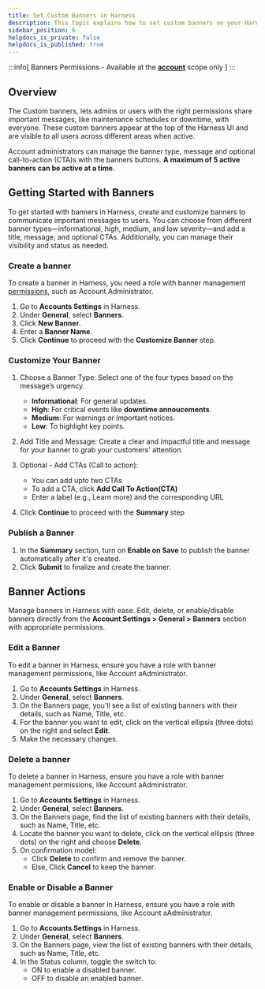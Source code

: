 ```yaml
---
title: Set Custom Banners in Harness
description: This topic explains how to set custom banners on your Harness Account
sidebar_position: 6
helpdocs_is_private: false
helpdocs_is_published: true
---
```


:::info[ Banners Permissions - Available at the **[account](https://developer.harness.io/docs/platform/role-based-access-control/rbac-in-harness#permissions-hierarchy-scopes)** scope only ]
:::

## Overview

The Custom banners, lets admins or users with the right permissions share important messages, like maintenance schedules or downtime, with everyone. These custom banners appear at the top of the Harness UI and are visible to all users across different areas when active.

<!-- ![custom-banners-intro](../../path-to-gif) -->

Account administrators can manage the banner type, message and optional call-to-action (CTA)s with the banners buttons. **A maximum of 5 active banners can be active at a time**. 

## Getting Started with Banners

To get started with banners in Harness, create and customize banners to communicate important messages to users. You can choose from different banner types—informational, high, medium, and low severity—and add a title, message, and optional CTAs. Additionally, you can manage their visibility and status as needed.

### Create a banner

To create a banner in Harness, you need a role with banner management [permissions](https://developer.harness.io/docs/platform/role-based-access-control/permissions-reference), such as Account Administrator.

 1. Go to **Accounts Settings** in Harness.
 2. Under **General**, select **Banners**.
 3. Click **New Banner**.
 4. Enter a **Banner Name**.
 5. Click **Continue** to proceed with the **Customize Banner** step.  

 ### Customize Your Banner

1. Choose a Banner Type: Select one of the four types based on the message’s urgency.
    - **Informational**: For general updates.
    - **High**: For critical events like **downtime annoucements**.
    - **Medium**: For warnings or important notices.
    - **Low**: To highlight key points.

2. Add Title and Message: Create a clear and impactful title and message for your banner to grab your customers' attention.

3. Optional - Add CTAs (Call to action):
    - You can add upto two CTAs
    - To add a CTA, click **Add Call To Action(CTA)**
    - Enter a label (e.g., Learn more) and the corresponding URL

4. Click **Continue** to proceed with the **Summary** step

### Publish a Banner

1. In the **Summary** section, turn on **Enable on Save** to publish the banner automatically after it's created.
2. Click **Submit** to finalize and create the banner.

## Banner Actions

Manage banners in Harness with ease. Edit, delete, or enable/disable banners directly from the **Account Settings > General > Banners** section with appropriate permissions.

### Edit a Banner

To edit a banner in Harness, ensure you have a role with banner management permissions, like Account aAdministrator.

 1. Go to **Accounts Settings** in Harness.
 2. Under **General**, select **Banners**.
 3. On the Banners page, you'll see a list of existing banners with their details, such as Name, Title, etc.
 4. For the banner you want to edit, click on the vertical ellipsis (three dots) on the right and select **Edit**.
 5. Make the necessary changes.

 ### Delete a banner

To delete a banner in Harness, ensure you have a role with banner management permissions, like Account aAdministrator.

 1. Go to **Accounts Settings** in Harness.
 2. Under **General**, select **Banners**.
 3. On the Banners page, find the list of existing banners with their details, such as Name, Title, etc.
 4. Locate the banner you want to delete, click on the vertical ellipsis (three dots) on the right and choose **Delete**.
 5. On confirmation model:
    - Click **Delete** to confirm and remove the banner.
    - Else, Click **Cancel** to keep the banner.

### Enable or Disable a Banner

To enable or disable a banner in Harness, ensure you have a role with banner management permissions, like Account aAdministrator. 

 1. Go to **Accounts Settings** in Harness.
 2. Under **General**, select **Banners**.
 3. On the Banners page, view the list of existing banners with their details, such as Name, Title, etc.
 4. In the Status column, toggle the switch to:
    - ON to enable a disabled banner.
    - OFF to disable an enabled banner.

